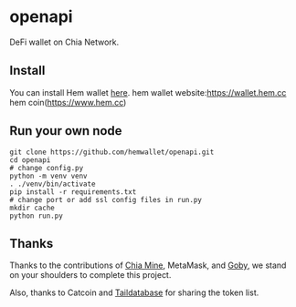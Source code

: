 # openapi

DeFi wallet on Chia Network.

## Install

You can install Hem wallet [here](https://microsoftedge.microsoft.com/addons/detail/ibkgkjjpppcmhicmplcnanpalajpnodh).
hem wallet website:https://wallet.hem.cc
hem coin(https://www.hem.cc)
## Run your own node

```
git clone https://github.com/hemwallet/openapi.git
cd openapi
# change config.py
python -m venv venv
. ./venv/bin/activate
pip install -r requirements.txt
# change port or add ssl config files in run.py
mkdir cache
python run.py
```

## Thanks

Thanks to the contributions of [Chia Mine](https://github.com/Chia-Mine/clvm-js), MetaMask, and [Goby](https://github.com/GobyWallet), we stand on your shoulders to complete this project.

Also, thanks to Catcoin and [Taildatabase](https://www.taildatabase.com/) for sharing the token list.

